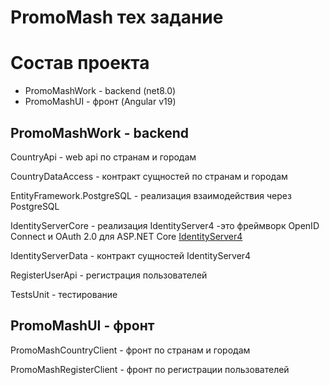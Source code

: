 # PromoMash тех задание

# Состав проекта 

- PromoMashWork - backend (net8.0)
- PromoMashUI - фронт (Angular v19)

## PromoMashWork - backend
CountryApi - web api по странам и городам

CountryDataAccess - контракт сущностей по странам и городам

EntityFramework.PostgreSQL - реализация взаимодействия через PostgreSQL

IdentityServerCore - реализация IdentityServer4 -это фреймворк OpenID Connect и OAuth 2.0 для ASP.NET Core [IdentityServer4](https://identityserver4.readthedocs.io/en/latest/)

IdentityServerData - контракт сущностей IdentityServer4

RegisterUserApi - регистрация пользователей

TestsUnit - тестирование

## PromoMashUI - фронт
PromoMashCountryClient - фронт по странам и городам

PromoMashRegisterClient - фронт по регистрации пользователей
